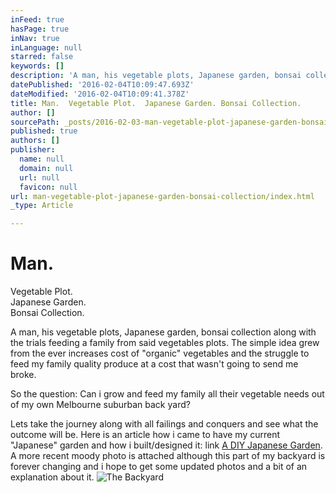 ```yaml
---
inFeed: true
hasPage: true
inNav: true
inLanguage: null
starred: false
keywords: []
description: 'A man, his vegetable plots, Japanese garden, bonsai collection and the trials feeding a family from said vegetables plots.'
datePublished: '2016-02-04T10:09:47.693Z'
dateModified: '2016-02-04T10:09:41.378Z'
title: Man.  Vegetable Plot.  Japanese Garden. Bonsai Collection.
author: []
sourcePath: _posts/2016-02-03-man-vegetable-plot-japanese-garden-bonsai-collection.md
published: true
authors: []
publisher:
  name: null
  domain: null
  url: null
  favicon: null
url: man-vegetable-plot-japanese-garden-bonsai-collection/index.html
_type: Article

---
```

# Man.   
Vegetable Plot.   
Japanese Garden.  
Bonsai Collection.

A man, his vegetable plots, Japanese garden, bonsai collection along with the trials feeding a family from said vegetables plots.  The simple idea grew from the ever increases cost of "organic" vegetables and the struggle to feed my family quality produce at a cost that wasn't going to send me broke. 

So the question: Can i grow and feed my family all their vegetable needs out of my own Melbourne suburban back yard?

Lets take the journey along with all failings and conquers and see what the outcome will be. Here is an article how i came to have my current "Japanese" garden and how i built/designed it: link [A DIY Japanese Garden][0]. A more recent moody photo is attached although this part of my backyard is forever changing and i hope to get some updated photos and a bit of an explanation about it.
![The Backyard](https://s3-us-west-2.amazonaws.com/the-grid-img/p/4cf9f7fec03c27c139b454faf05daa14f09d27b9.jpg)

[0]: http://thehome-journal.com/a-diy-japanese-garden/